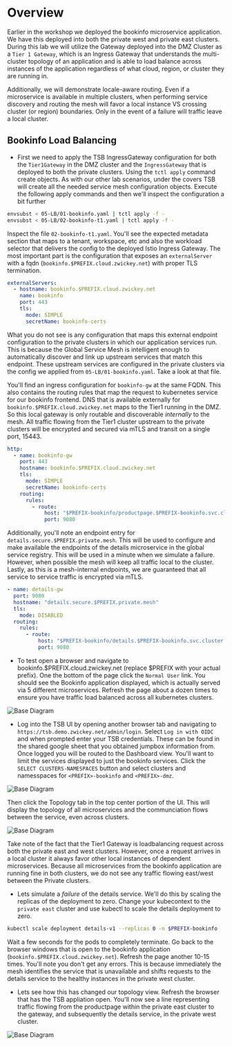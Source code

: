 # Overview
Earlier in the workshop we deployed the bookinfo microservice application.  We have this deployed into both the private west and private east clusters.  During this lab we will utilize the Gateway deployed into the DMZ Cluster as a `Tier 1 Gateway`, which is an Ingress Gateway that understands the multi-cluster topology of an application and is able to load balance across instances of the application regardless of what cloud, region, or cluster they are running in.

Additionally, we will demonstrate locale-aware routing.  Even if a microservice is available in multiple clusters, when performing service discovery and routing the mesh will favor a local instance VS crossing cluster (or region) boundaries.  Only in the event of a failure will traffic leave a local cluster.

## Bookinfo Load Balancing

- First we need to apply the TSB IngressGateway configuration for both the `Tier1Gateway` in the DMZ cluster and the `IngressGateway` that is deployed to both the private clusters.  Using the `tctl apply` command create objects.  As with our other lab scenarios, under the covers TSB will create all the needed service mesh configuration objects. Execute the following apply commands and then we'll inspect the configuration a bit further

```bash
envsubst < 05-LB/01-bookinfo.yaml | tctl apply -f - 
envsubst < 05-LB/02-bookinfo-t1.yaml | tctl apply -f -
```

Inspect the file `02-bookinfo-t1.yaml`.  You'll see the expected metadata section that maps to a tenant, workspace, etc and also the workload selector that delivers the config to the deployed Istio Ingress Gateway.  The most important part is the configuration that exposes an `externalServer` with a fqdn (`bookinfo.$PREFIX.cloud.zwickey.net`) with proper TLS termination.

```yaml
externalServers:
  - hostname: bookinfo.$PREFIX.cloud.zwickey.net
    name: bookinfo
    port: 443
    tls:
      mode: SIMPLE
      secretName: bookinfo-certs
```

What you do not see is any configuration that maps this external endpoint configuration to the private clusters in which our application services run.  This is because the Global Service Mesh is intelligent enough to automatically discover and link up upstream services that match this endpoint.  These upstream services are configured in the private clusters via the config we applied from `05-LB/01-bookinfo.yaml`.  Take a look at that file.

You'll find an ingress configuration for `bookinfo-gw` at the same FQDN.  This also contains the routing rules that map the request to kubernetes service for our bookinfo frontend.  DNS that is available externally for `bookinfo.$PREFIX.cloud.zwickey.net` maps to the Tier1 running in the DMZ.  So this local gateway is only routable and discoverable *internally* to the mesh.  All traffic flowing from the Tier1 cluster upstream to the private clusters will be encrypted and secured via mTLS and transit on a single port, 15443.

```yaml
http:
  - name: bookinfo-gw
    port: 443
    hostname: bookinfo.$PREFIX.cloud.zwickey.net
    tls:
      mode: SIMPLE
      secretName: bookinfo-certs
    routing:
      rules:
        - route:
            host: "$PREFIX-bookinfo/productpage.$PREFIX-bookinfo.svc.cluster.local"
            port: 9080
```

Additionally, you'll note an endpoint entry for `details.secure.$PREFIX.private.mesh`.  This will be used to configure and make available the endpoints of the details microservice in the global service registry.  This will be used in a minute when we simulate a failure.  However, when possible the mesh will keep all traffic local to the cluster.  Lastly, as this is a mesh-internal endpoints, we are guaranteed that all service to service traffic is encrypted via mTLS.  

```yaml
- name: details-gw
  port: 9080
  hostname: "details.secure.$PREFIX.private.mesh"
  tls:
    mode: DISABLED
  routing:
    rules:
      - route:
          host: "$PREFIX-bookinfo/details.$PREFIX-bookinfo.svc.cluster.local"
          port: 9080
```

- To test open a browser and navigate to bookinfo.$PREFIX.cloud.zwickey.net (replace $PREFIX with your actual prefix).  One the bottom of the page click the `Normal User` link.  You should see the Bookinfo application displayed, which is actually served via 5 different microservices.  Refresh the page about a dozen times to ensure you have traffic load balanced across all kubernetes clusters.

![Base Diagram](../images/05-bookinfo.png)

- Log into the TSB UI by opening another browser tab and navigating to `https://tsb.demo.zwickey.net/admin/login`.  Select `Log in with OIDC` and when prompted enter your TSB credentials.  These can be found in the shared google sheet that you obtained jumpbox information from.  Once logged you will be routed to the Dashboard view.  You'll want to limit the services displayed to just the bookinfo services.  Click the `SELECT CLUSTERS-NAMESPACES` button and select clusters and namesspaces for `<PREFIX>-bookinfo` and `<PREFIX>-dmz`.  

![Base Diagram](../images/05-bookinfo-cluster.png)

Then click the Topology tab in the top center portion of the UI.  This will display the topology of all microservices and the communciation flows between the service, even across clusters.

![Base Diagram](../images/05-bookinfo-topo.png)

Take note of the fact that the Tier1 Gateway is loadbalancing request across both the private east and west clusters.  However, once a request arrives in a local cluster it always favor other local instances of dependent microservices.  Because all microservices from the bookinfo application are running fine in both clusters, we do not see any traffic flowing east/west between the Private clusters.

- Lets simulate a *failure* of the details service.  We'll do this by scaling the replicas of the deployment to zero.  Change your kubecontext to the `private east` cluster and use kubectl to scale the details deployment to zero.

```bash
kubectl scale deployment details-v1 --replicas 0 -n $PREFIX-bookinfo
```

Wait a few seconds for the pods to completely terminate.  Go back to the browser windows that is open to the bookinfo application (`bookinfo.$PREFIX.cloud.zwickey.net`).   Refresh the page another 10-15 times.  You'll note you don't get any errors.  This is because immediately the mesh identifies the service that is unavailable and shifts requests to the details service to the healthy instances in the private west cluster.

- Lets see how this has changed our topology view.  Refresh the browser that has the TSB appliation open.  You'll now see a line representing traffic flowing from the productpage within the private east cluster to the gateway, and subsequently the details service, in the private west cluster.  

![Base Diagram](../images/05-bookinfo-topo1.png)